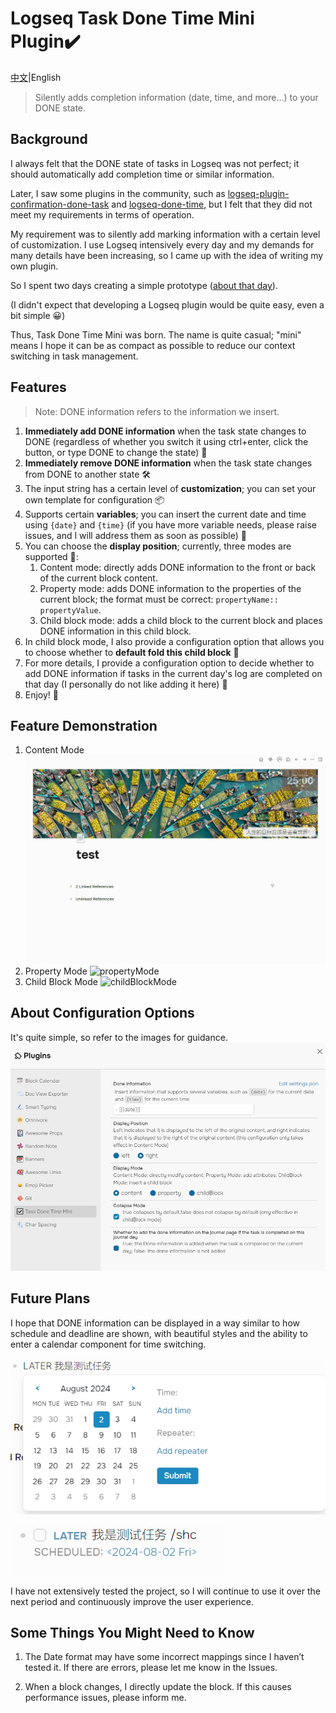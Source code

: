 # Logseq Task Done Time Mini Plugin✔️

[中文](./README.md)|English

> Silently adds completion information (date, time, and more...) to your DONE state.

## Background

I always felt that the DONE state of tasks in Logseq was not perfect; it should automatically add completion time or similar information.

Later, I saw some plugins in the community, such as [logseq-plugin-confirmation-done-task](https://github.com/YU000jp/logseq-plugin-confirmation-done-task) and [logseq-done-time](https://github.com/mjs/logseq-done-time), but I felt that they did not meet my requirements in terms of operation.

My requirement was to silently add marking information with a certain level of customization. I use Logseq intensively every day and my demands for many details have been increasing, so I came up with the idea of writing my own plugin.

So I spent two days creating a simple prototype ([about that day](https://mlhiter.github.io/#/page/logseq-task-done-time-mini)).

(I didn't expect that developing a Logseq plugin would be quite easy, even a bit simple 😀)

Thus, Task Done Time Mini was born. The name is quite casual; "mini" means I hope it can be as compact as possible to reduce our context switching in task management.

## Features

> Note: DONE information refers to the information we insert.

1. **Immediately add DONE information** when the task state changes to DONE (regardless of whether you switch it using ctrl+enter, click the button, or type DONE to change the state) 🔨
2. **Immediately remove DONE information** when the task state changes from DONE to another state 🛠
3. The input string has a certain level of **customization**; you can set your own template for configuration 📦
4. Supports certain **variables**; you can insert the current date and time using `{date}` and `{time}` (if you have more variable needs, please raise issues, and I will address them as soon as possible) 📝
5. You can choose the **display position**; currently, three modes are supported 🚧:
   1. Content mode: directly adds DONE information to the front or back of the current block content.
   2. Property mode: adds DONE information to the properties of the current block; the format must be correct: `propertyName:: propertyValue`.
   3. Child block mode: adds a child block to the current block and places DONE information in this child block.
6. In child block mode, I also provide a configuration option that allows you to choose whether to **default fold this child block** 🔌
7. For more details, I provide a configuration option to decide whether to add DONE information if tasks in the current day's log are completed on that day (I personally do not like adding it here) 📂
8. Enjoy! 🎉

## Feature Demonstration

1. Content Mode
   ![contentMode](screenshots/contentMode.gif)
2. Property Mode
   ![propertyMode](screenshots/propertyMode.gif)
3. Child Block Mode
   ![childBlockMode](screenshots/childBlockMode.gif)

## About Configuration Options

It's quite simple, so refer to the images for guidance.
![settings](screenshots/settings_en.png)

## Future Plans

I hope that DONE information can be displayed in a way similar to how schedule and deadline are shown, with beautiful styles and the ability to enter a calendar component for time switching.

![schedule dialog](screenshots/scheduleDialog.png)

![schedule show](screenshots/scheduleShow.png)

I have not extensively tested the project, so I will continue to use it over the next period and continuously improve the user experience.

## Some Things You Might Need to Know

1. The Date format may have some incorrect mappings since I haven’t tested it. If there are errors, please let me know in the Issues.

2. When a block changes, I directly update the block. If this causes performance issues, please inform me.
